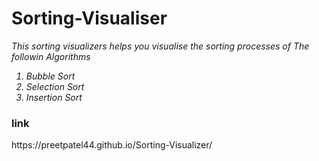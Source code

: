 <h1>Sorting-Visualiser</h1>
<p><i>This sorting visualizers helps you visualise the sorting processes of The followin Algorithms
      <ol>
        <li>Bubble Sort</li>
        <li>Selection Sort</li>
        <li>Insertion Sort</li>
      </ol>
</i></p>
<h3>link</h3>
https://preetpatel44.github.io/Sorting-Visualizer/
